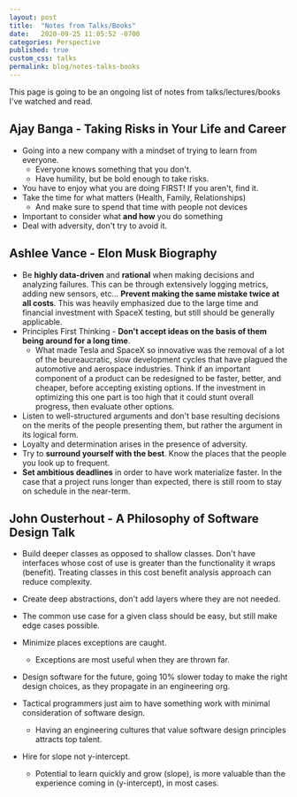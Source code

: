 ```yaml
---
layout: post
title:  "Notes from Talks/Books"
date:   2020-09-25 11:05:52 -0700
categories: Perspective
published: true
custom_css: talks
permalink: blog/notes-talks-books
---
```

This page is going to be an ongoing list of notes from talks/lectures/books I've watched and read.

## Ajay Banga - Taking Risks in Your Life and Career
- Going into a new company with a mindset of trying to learn from everyone.
    - Everyone knows something that you don't.
    - Have humility, but be bold enough to take risks.
- You have to enjoy what you are doing FIRST! If you aren't, find it.
- Take the time for what matters (Health, Family, Relationships)
    - And make sure to spend that time with people not devices
- Important to consider what **and how** you do something
- Deal with adversity, don't try to avoid it.  

## Ashlee Vance - Elon Musk Biography
- Be **highly data-driven** and **rational** when making decisions and analyzing failures. This can be through extensively logging metrics, adding new sensors, etc... **Prevent making the same mistake twice at all costs**.
This was heavily emphasized due to the large time and financial investment with SpaceX testing, but still should be generally applicable.
- Principles First Thinking - **Don't accept ideas on the basis of them being around for a long time**. 
    - What made Tesla and SpaceX so innovative was the removal of a lot of the beureaucratic, slow development cycles that have plagued the automotive and aerospace industries. Think if an important component of a product can be redesigned to be faster, better, and cheaper, before accepting existing options. If the investment in optimizing this one part is too high that it could stunt overall progress, then evaluate other options.
- Listen to well-structured arguments and don't base resulting decisions on the merits of the people presenting them, but rather the argument in its logical form.
- Loyalty and determination arises in the presence of adversity.
- Try to **surround yourself with the best**. Know the places that the people you look up to frequent.
- **Set ambitious deadlines** in order to have work materialize faster. In the case that
a project runs longer than expected, there is still room to stay on schedule in the near-term. 

## John Ousterhout - A Philosophy of Software Design Talk

- Build deeper classes as opposed to shallow classes. Don't have interfaces whose cost of use is greater than the functionality it wraps (benefit). Treating classes in this cost benefit analysis approach can reduce complexity.

- Create deep abstractions, don't add layers where they are not needed. 

- The common use case for a given class should be easy, but still make edge cases possible.

- Minimize places exceptions are caught.
    - Exceptions are most useful when they are thrown far.
- Design software for the future, going 10% slower today to make the right design choices, as they propagate in an engineering org.

- Tactical programmers just aim to have something work with minimal consideration of software design. 
    - Having an engineering cultures that value software design principles attracts top talent.

- Hire for slope not y-intercept.
    - Potential to learn quickly and grow (slope), is more valuable than the experience coming in (y-intercept), in most cases.
